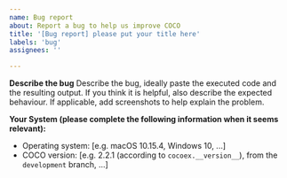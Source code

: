 ```yaml
---
name: Bug report
about: Report a bug to help us improve COCO
title: '[Bug report] please put your title here'
labels: 'bug'
assignees: ''

---
```


**Describe the bug**
Describe the bug, ideally paste the executed code and the resulting output. If you think it is helpful, also describe the expected behaviour. If applicable, add screenshots to help explain the problem.

**Your System (please complete the following information when it seems relevant):**
 - Operating system: [e.g. macOS 10.15.4, Windows 10, ...]
 - COCO version: [e.g. 2.2.1 (according to `cocoex.__version__`), from the `development` branch, ...]
 